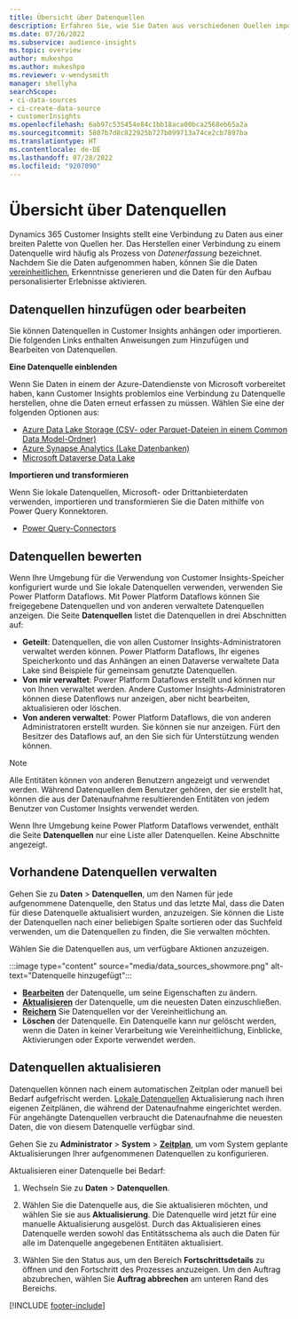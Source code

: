 ```yaml
---
title: Übersicht über Datenquellen
description: Erfahren Sie, wie Sie Daten aus verschiedenen Quellen importieren oder aufnehmen.
ms.date: 07/26/2022
ms.subservice: audience-insights
ms.topic: overview
author: mukeshpo
ms.author: mukeshpo
ms.reviewer: v-wendysmith
manager: shellyha
searchScope:
- ci-data-sources
- ci-create-data-source
- customerInsights
ms.openlocfilehash: 6ab97c535454e84c1bb18aca00bca2568eb65a2a
ms.sourcegitcommit: 5807b7d8c822925b727b099713a74ce2cb7897ba
ms.translationtype: HT
ms.contentlocale: de-DE
ms.lasthandoff: 07/28/2022
ms.locfileid: "9207090"
---
```

# <a name="data-sources-overview"></a>Übersicht über Datenquellen

Dynamics 365 Customer Insights stellt eine Verbindung zu Daten aus einer breiten Palette von Quellen her. Das Herstellen einer Verbindung zu einem Datenquelle wird häufig als Prozess von *Datenerfassung* bezeichnet. Nachdem Sie die Daten aufgenommen haben, können Sie die Daten [vereinheitlichen](data-unification.md), Erkenntnisse generieren und die Daten für den Aufbau personalisierter Erlebnisse aktivieren.

## <a name="add-or-edit-data-sources"></a>Datenquellen hinzufügen oder bearbeiten

Sie können Datenquellen in Customer Insights anhängen oder importieren. Die folgenden Links enthalten Anweisungen zum Hinzufügen und Bearbeiten von Datenquellen.

**Eine Datenquelle einblenden**

Wenn Sie Daten in einem der Azure-Datendienste von Microsoft vorbereitet haben, kann Customer Insights problemlos eine Verbindung zu Datenquelle herstellen, ohne die Daten erneut erfassen zu müssen. Wählen Sie eine der folgenden Optionen aus:
- [Azure Data Lake Storage (CSV- oder Parquet-Dateien in einem Common Data Model-Ordner)](connect-common-data-model.md)
- [Azure Synapse Analytics (Lake Datenbanken)](connect-synapse.md)
- [Microsoft Dataverse Data Lake](connect-dataverse-managed-lake.md)

**Importieren und transformieren**

Wenn Sie lokale Datenquellen, Microsoft- oder Drittanbieterdaten verwenden, importieren und transformieren Sie die Daten mithilfe von Power Query Konnektoren.
- [Power Query-Connectors](connect-power-query.md)

## <a name="review-data-sources"></a>Datenquellen bewerten

Wenn Ihre Umgebung für die Verwendung von Customer Insights-Speicher konfiguriert wurde und Sie lokale Datenquellen verwenden, verwenden Sie Power Platform Dataflows. Mit Power Platform Dataflows können Sie freigegebene Datenquellen und von anderen verwaltete Datenquellen anzeigen. Die Seite **Datenquellen** listet die Datenquellen in drei Abschnitten auf:
- **Geteilt**: Datenquellen, die von allen Customer Insights-Administratoren verwaltet werden können. Power Platform Dataflows, Ihr eigenes Speicherkonto und das Anhängen an einen Dataverse verwaltete Data Lake sind Beispiele für gemeinsam genutzte Datenquellen.
- **Von mir verwaltet**: Power Platform Dataflows erstellt und können nur von Ihnen verwaltet werden. Andere Customer Insights-Administratoren können diese Datenflows nur anzeigen, aber nicht bearbeiten, aktualisieren oder löschen.
- **Von anderen verwaltet**: Power Platform Dataflows, die von anderen Administratoren erstellt wurden. Sie können sie nur anzeigen. Fürt den Besitzer des Dataflows auf, an den Sie sich für Unterstützung wenden können.
> [!NOTE]
> Alle Entitäten können von anderen Benutzern angezeigt und verwendet werden. Während Datenquellen dem Benutzer gehören, der sie erstellt hat, können die aus der Datenaufnahme resultierenden Entitäten von jedem Benutzer von Customer Insights verwendet werden.

Wenn Ihre Umgebung keine Power Platform Dataflows verwendet, enthält die Seite **Datenquellen** nur eine Liste aller Datenquellen. Keine Abschnitte angezeigt.

## <a name="manage-existing-data-sources"></a>Vorhandene Datenquellen verwalten

Gehen Sie zu **Daten** > **Datenquellen**, um den Namen für jede aufgenommene Datenquelle, den Status und das letzte Mal, dass die Daten für diese Datenquelle aktualisiert wurden, anzuzeigen. Sie können die Liste der Datenquellen nach einer beliebigen Spalte sortieren oder das Suchfeld verwenden, um die Datenquellen zu finden, die Sie verwalten möchten.

Wählen Sie die Datenquellen aus, um verfügbare Aktionen anzuzeigen.

:::image type="content" source="media/data_sources_showmore.png" alt-text="Datenquelle hinzugefügt":::

- [**Bearbeiten**](#add-or-edit-data-sources) der Datenquelle, um seine Eigenschaften zu ändern.
- [**Aktualisieren**](#refresh-data-sources) der Datenquelle, um die neuesten Daten einzuschließen.
- [**Reichern**](data-sources-enrichment.md) Sie Datenquellen vor der Vereinheitlichung an.
- **Löschen** der Datenquelle. Ein Datenquelle kann nur gelöscht werden, wenn die Daten in keiner Verarbeitung wie Vereinheitlichung, Einblicke, Aktivierungen oder Exporte verwendet werden.

## <a name="refresh-data-sources"></a>Datenquellen aktualisieren

Datenquellen können nach einem automatischen Zeitplan oder manuell bei Bedarf aufgefrischt werden. [Lokale Datenquellen](connect-power-query.md#add-data-from-on-premises-data-sources) Aktualisierung nach ihren eigenen Zeitplänen, die während der Datenaufnahme eingerichtet werden. Für angehängte Datenquellen verbraucht die Datenaufnahme die neuesten Daten, die von diesem Datenquelle verfügbar sind.

Gehen Sie zu **Administrator** > **System** > [**Zeitplan**](system.md#schedule-tab), um vom System geplante Aktualisierungen Ihrer aufgenommenen Datenquellen zu konfigurieren.

Aktualisieren einer Datenquelle bei Bedarf:

1. Wechseln Sie zu **Daten** > **Datenquellen**.

1. Wählen Sie die Datenquelle aus, die Sie aktualisieren möchten, und wählen Sie sie aus **Aktualisierung**. Die Datenquelle wird jetzt für eine manuelle Aktualisierung ausgelöst. Durch das Aktualisieren eines Datenquelle werden sowohl das Entitätsschema als auch die Daten für alle im Datenquelle angegebenen Entitäten aktualisiert.

1. Wählen Sie den Status aus, um den Bereich **Fortschrittsdetails** zu öffnen und den Fortschritt des Prozesses anzuzeigen. Um den Auftrag abzubrechen, wählen Sie **Auftrag abbrechen** am unteren Rand des Bereichs.

[!INCLUDE [footer-include](includes/footer-banner.md)]

